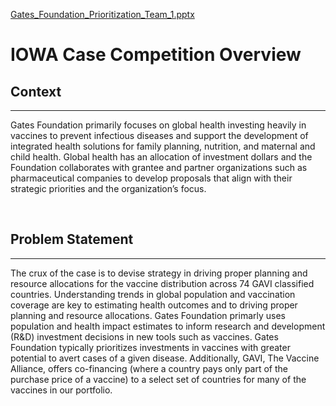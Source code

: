 [Gates_Foundation_Prioritization_Team_1.pptx](https://github.com/Reema777/IOWA/files/6605916/Gates_Foundation_Prioritization_Team_1.pptx)
# IOWA Case Competition Overview

## Context
-----
Gates Foundation primarily focuses on global health investing heavily in vaccines to prevent infectious diseases and support the development of integrated health solutions for family planning, nutrition, and maternal and child health. Global health has an allocation of investment dollars and the Foundation collaborates with grantee and partner organizations such as pharmaceutical companies to develop proposals that align with their strategic priorities and the organization’s focus.

<br>

## Problem Statement
-----
The crux of the case is to devise strategy in driving proper planning and resource allocations for the vaccine distribution across 74 GAVI classified countries. Understanding trends in global population and vaccination coverage are key to estimating health outcomes and to driving proper planning and resource allocations. Gates Foundation primarly uses population and health impact estimates to inform research and development (R&D) investment decisions in new tools such as vaccines. Gates Foundation typically prioritizes investments in vaccines with greater potential to avert cases of a given disease. Additionally, GAVI, The Vaccine Alliance, offers co-financing (where a country pays only part of the purchase price of a vaccine) to a select set of countries for many of the vaccines in our portfolio.

<br>

